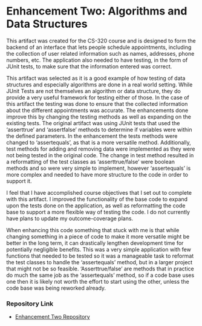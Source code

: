# **Enhancement Two: Algorithms and Data Structures**

This artifact was created for the CS-320 course and is designed to form the backend of an interface that lets people schedule appointments, including the collection of user related information such as names, addresses, phone numbers, etc.  The application also needed to have testing, in the form of JUnit tests, to make sure that the information entered was correct.

This artifact was selected as it is a good example of how testing of data structures and especially algorithms are done in a real world setting.  While JUnit Tests are not themselves an algorithm or data structure, they do provide a very useful framework for testing either of those.  In the case of this artifact the testing was done to ensure that the collected information about the different appointments was accurate.  The enhancements done improve this by changing the testing methods as well as expanding on the existing tests.
The original artifact was using JUnit tests that used the ‘asserttrue’ and ‘assertfalse’ methods to determine if variables were within the defined parameters.  In the enhancement the tests methods were changed to ‘assertequals’, as that is a more versatile method.  Additionally, test methods for adding and removing data were implemented as they were not being tested in the original code.  The change in test method resulted in a reformatting of the test classes as ‘asserttrue/false’ were boolean methods and so were very simple to implement, however ‘assertequals’ is more complex and needed to have more structure to the code in order to support it.

I feel that I have accomplished course objectives that I set out to complete with this artifact.  I improved the functionality of the base code to expand upon the tests done on the application, as well as reformatting the code base to support a more flexible way of testing the code.  I do not currently have plans to update my outcome-coverage plans.

When enhancing this code something that stuck with me is that while changing something in a piece of code to make it more versatile might be better in the long term, it can drastically lengthen development time for potentially negligible benefits.  This was a very simple application with few functions that needed to be tested so it was a manageable task to reformat the test classes to handle the ‘assertequals’ method, but in a larger project that might not be so feasible.  ‘Asserttrue/false’ are methods that in practice do much the same job as the ‘assertequals’ method, so if a code base uses one then it is likely not worth the effort to start using the other, unless the code base was being reworked already.


### **Repository Link**

- [Enhancement Two Repository](https://github.com/JaredIckler/CS499-EnhancmentTwo)
